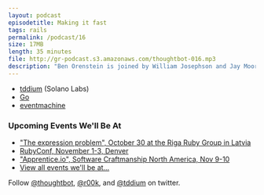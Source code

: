 ```yaml
---
layout: podcast
episodetitle: Making it fast
tags: rails
permalink: /podcast/16
size: 17MB
length: 35 minutes
file: http://gr-podcast.s3.amazonaws.com/thoughtbot-016.mp3
description: "Ben Orenstein is joined by William Josephson and Jay Moorthi from Solano Labs, the makers of tddium, the hosted, scalable continuous integration service. They discuss the architecture of the service, including how they're using Go to speed up parts of it, the surprises they've had in getting started, how they've gotten involved in the Ruby community, and how they validated their idea and get feedback from customers. Also, they're experience working with thoughtbot, what has worked and not worked for driving public customers to the site and converting them, dealing with privacy, customer support, their goals and their growth plans, and much more."
---
```


* [tddium](https://www.tddium.com/) (Solano Labs)
* [Go](http://code.google.com/p/go/)
* [eventmachine](http://rubyeventmachine.com/)

### Upcoming Events We'll Be At

* ["The expression problem", October 30 at the Riga Ruby Group in Latvia](http://www.meetup.com/ruby-on-rails-latvia/events/82020412/)
* [RubyConf, November 1-3, Denver](http://rubyconf.org/)
* ["Apprentice.io", Software Craftmanship North America, Nov 9-10](http://scna.softwarecraftsmanship.org/)
* [View all events we'll be at&hellip;](http://thoughtbot.com/events)

Follow [@thoughtbot](http://twitter.com/thoughtbot), [@r00k](http://twitter.com/r00k), and [@tddium](http://twitter.com/tddium) on twitter.
